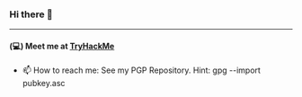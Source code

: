 ### Hi there 👋

---
#### (💻) Meet me at [TryHackMe](https://tryhackme.com/p/huggi77)


- 📫 How to reach me: See my PGP Repository. Hint: gpg --import pubkey.asc
